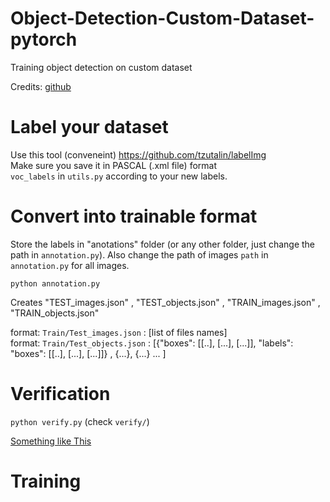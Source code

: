 # Object-Detection-Custom-Dataset-pytorch
Training object detection on custom dataset 

Credits: [github](https://github.com/sgrvinod/a-PyTorch-Tutorial-to-Object-Detection/tree/0d38943b68e2664039e4c22b2838d634b656a927)

# Label your dataset
Use this tool (conveneint) https://github.com/tzutalin/labelImg  
Make sure you save it in PASCAL (.xml file) format  
`voc_labels` in `utils.py` according to your new labels. 


# Convert into trainable format
Store the labels in "anotations" folder (or any other folder, just change the path in `annotation.py`). Also change the path of images `path` in   `annotation.py` for all images.  

```python annotation.py```

Creates "TEST_images.json" , "TEST_objects.json" , "TRAIN_images.json" , "TRAIN_objects.json"  

format: `Train/Test_images.json` : [list of files names]  
format: `Train/Test_objects.json` : [{"boxes": [[..], [...], [...]], "labels": "boxes": [[..], [...], [...]]} , {...}, {...} ... ]    


# Verification

```python verify.py``` (check `verify/`)  

[Something like This](https://github.com/ppriyank/Object-Detection-Custom-Dataset-pytorch/blob/master/verify/7.jpg)


# Training 

